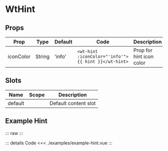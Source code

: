 <script setup>
import ExampleHint from './examples/example-hint.vue';
</script>

# WtHint

## Props

| Prop              | Type     | Default | Code                                                  | Description              |
|-------------------|----------|---------|-------------------------------------------------------|--------------------------|
| iconColor         | String   | 'info'  | `<wt-hint :iconColor="'info'">{{ hint }}</wt-hint>`   | Prop for hint icon color |
## Slots

| Name       | Scope                                                                                 | Description          |
|------------|---------------------------------------------------------------------------------------|----------------------|
| default    |                                                                                       | Default content slot |

## Example Hint
::: raw
<ExampleHint/>
:::

::: details Code
<<< ./examples/example-hint.vue
:::
